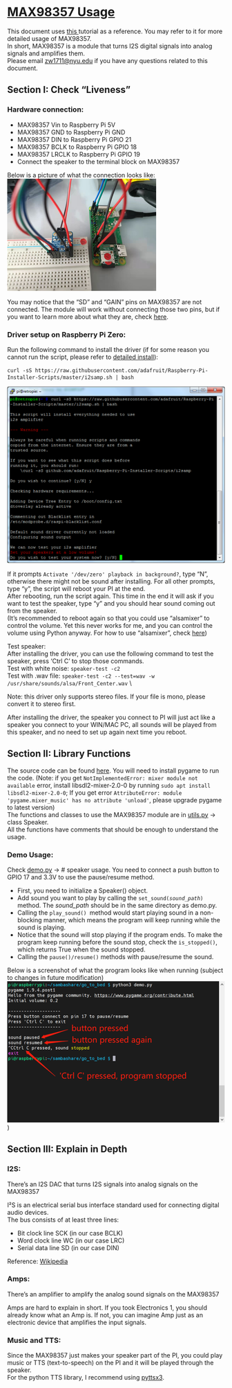 # [MAX98357 Usage](https://docs.google.com/document/d/1lCNbjpJjaGeghekCEqEAb7HH2yvS6W-WQb5ySiKuCyw/edit#heading=h.56rlp33oo5d8)

This document uses [this ](https://learn.adafruit.com/adafruit-max98357-i2s-class-d-mono-amp/overview)tutorial as a reference. You may refer to it for more detailed usage of MAX98357. \
In short, MAX98357 is a module that turns I2S digital signals into analog signals and amplifies them. \
Please email [zw1711@nyu.edu](mailto:zw1711@nyu.edu) if you have any questions related to this document.


## Section I: Check “Liveness”

### **Hardware connection**:
* MAX98357 Vin to Raspberry Pi 5V
* MAX98357 GND to Raspberry Pi GND
* MAX98357 DIN to Raspberry Pi GPIO 21
* MAX98357 BCLK to Raspberry Pi GPIO 18
* MAX98357 LRCLK to Raspberry Pi GPIO 19
* Connect the speaker to the terminal block on MAX98357

Below is a picture of what the connection looks like: \
![hardware_connection](/docs/speaker_readme_pics/hardware_connection.png)

You may notice that the “SD” and “GAIN” pins on MAX98357 are not connected. The module will work without connecting those two pins, but if you want to learn more about what they are, check [here](https://learn.adafruit.com/adafruit-max98357-i2s-class-d-mono-amp/pinouts).


### **Driver setup on Raspberry Pi Zero**:

Run the following command to install the driver (if for some reason you cannot run the script, please refer to [detailed install](https://learn.adafruit.com/adafruit-max98357-i2s-class-d-mono-amp/pinouts)):
```
curl -sS https://raw.githubusercontent.com/adafruit/Raspberry-Pi-Installer-Scripts/master/i2samp.sh | bash
```
![driver_install](/docs/speaker_readme_pics/driver_install.png)

If it prompts `Activate '/dev/zero' playback in background?`, type “N”, otherwise there might not be sound after installing. For all other prompts, type “y”, the script will reboot your PI at the end. \
After rebooting, run the script again. This time in the end it will ask if you want to test the speaker, type “y” and you should hear sound coming out from the speaker. \
(It’s recommended to reboot again so that you could use “alsamixer” to control the volume. Yet this never works for me, and you can control the volume using Python anyway. For how to use “alsamixer”, check [here](https://learn.adafruit.com/adafruit-max98357-i2s-class-d-mono-amp/raspberry-pi-usage#:~:text=Once%20rebooted%2C%20try,zero%20playback%20service.))

Test speaker: \
After installing the driver, you can use the following command to test the speaker, press ‘Ctrl C’ to stop those commands. \
Test with white noise: `speaker-test -c2` \
Test with .wav file: `speaker-test -c2 --test=wav -w /usr/share/sounds/alsa/Front_Center.wav` \

Note: this driver only supports stereo files. If your file is mono, please convert it to stereo first.

After installing the driver, the speaker you connect to PI will just act like a speaker you connect to your WIN/MAC PC, all sounds will be played from this speaker, and no need to set up again next time you reboot.


## Section II: Library Functions
The source code can be found [here](https://github.com/JerryWuZiJie/go_to_bed). You will need to install pygame to run the code. (Note: if you get `NotImplementedError: mixer module not available` error, install libsdl2-mixer-2.0-0 by running `sudo apt install libsdl2-mixer-2.0-0`; If you get error `AttributeError: module 'pygame.mixer_music' has no attribute 'unload'`, please upgrade pygame to latest version) \
The functions and classes to use the MAX98357 module are in [utils.py](https://github.com/JerryWuZiJie/go_to_bed/blob/main/utils.py) -> class Speaker. \
All the functions have comments that should be enough to understand the usage.

### **Demo Usage**:
Check [demo.py](https://github.com/JerryWuZiJie/go_to_bed/blob/main/demo.py) -> # speaker usage. You need to connect a push button to GPIO 17 and 3.3V to use the pause/resume method.
* First, you need to initialize a Speaker() object.
* Add sound you want to play by calling the <code>set_sound(<em>sound_path</em>)</code> method. The <em>sound_path </em>should be in the same directory as demo.py.
* Calling the <code>play_sound() </code>method would start playing sound in a non-blocking manner, which means the program will keep running while the sound is playing.
* Notice that the sound will stop playing if the program ends. To make the program keep running before the sound stop, check the <code>is_stopped()</code>, which returns True when the sound stopped.
* Calling the <code>pause()/resume()</code> methods with pause/resume the sound.

Below is a screenshot of what the program looks like when running (subject to changes in future modification) \
![run_demo](/docs/speaker_readme_pics/run_demo.png))


## Section III: Explain in Depth

### **I2S**:
There’s an I2S DAC that turns I2S signals into analog signals on the MAX98357

I²S is an electrical serial bus interface standard used for connecting digital audio devices. \
The bus consists of at least three lines:
* Bit clock line SCK (in our case BCLK)
* Word clock line WC (in our case LRC)
* Serial data line SD (in our case DIN)

Reference: [Wikipedia](https://www.wikiwand.com/en/I%C2%B2S)

### **Amps**:
There’s an amplifier to amplify the analog sound signals on the MAX98357

Amps are hard to explain in short. If you took Electronics 1, you should already know what an Amp is. If not, you can imagine Amp just as an electronic device that amplifies the input signals.

### **Music and TTS**:
Since the MAX98357 just makes your speaker part of the PI, you could play music or TTS (text-to-speech) on the PI and it will be played through the speaker. \
For the python TTS library, I recommend using [pyttsx3](https://pyttsx3.readthedocs.io/en/latest/engine.html#examples).
